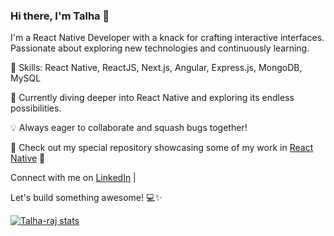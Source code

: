 ### Hi there, I'm Talha 👋

I'm a React Native Developer with a knack for crafting interactive interfaces. Passionate about exploring new technologies and continuously learning. 

🚀 Skills: React Native, ReactJS, Next.js, Angular, Express.js, MongoDB, MySQL

🌱 Currently diving deeper into React Native and exploring its endless possibilities.

💡 Always eager to collaborate and squash bugs together!

🔭 Check out my special repository showcasing some of my work in [React Native](https://github.com/Talha-raj) 📱

Connect with me on [LinkedIn](https://www.linkedin.com/in/molabux/) | 

Let's build something awesome! 💻✨

[![Talha-raj stats](https://github-readme-stats.vercel.app/api/wakatime?username=Talha-raj)](https://github.com/Talha-raj/github-readme-stats)

